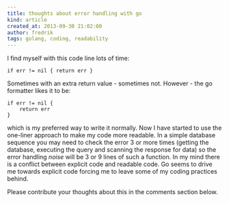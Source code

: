 ```yaml
---
title: thoughts about error handling with go
kind: article
created_at: 2013-09-30 21:02:00
author: fredrik
tags: golang, coding, readability
---
```


I find myself with this code line lots of time:

    if err != nil { return err }

Sometimes with an extra return value - sometimes not. However - the go formatter likes it to be:

    if err != nil {
        return err
    }

which is my preferred way to write it normally. Now I have started to use the one-liner approach to make my code more readable. In a simple database sequence you may need to check the error 3 or more times (getting the database, executing the query and scanning the response for data) so the error handling *noise* will be 3 or 9 lines of such a function. In my mind there is a conflict between explicit code and readable code. Go seems to drive me towards explicit code forcing me to leave some of my coding practices behind.

Please contribute your thoughts about this in the comments section below.
